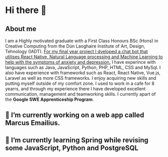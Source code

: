 # Hi there 👋

## About me 

I am a Highly motivated graduate with a First Class Honours BSc (Hons) in Creative Computing from the Dún Laoghaire Institute of Art, Design, Tehnology (IADT). [For my final year project I dveloped a chat bot that utilises React Native, Natural Language processing and Machine Learning to help with the symptoms of anxiety and depression.](https://www.google.com) I have experince with languages such as Java, JavaScript, Python, PHP, HTML, CSS and MySql. I also have experience with frameworkd such as React, React Native, Vue.js, Laravel as well as more CSS frameworks. I enjoy acquiring new skills and putting myself outside of my comfort zone. I used to work in a cafe for 8 yearrs, and through my experience there I have developed excellent communication, management and teamworking skills. I currently apart of the **Google SWE Apprenticeship Program**.

## 🔭 I’m currently working on a web app called Marcus Emailius.

## 🌱 I’m currently learning Spring while revising some JavaScript, Python and PostgreSQL
<!--
**CaolanOH/CaolanOH** is a ✨ _special_ ✨ repository because its `README.md` (this file) appears on your GitHub profile.

Here are some ideas to get you started:

- 🔭 I’m currently working on ...
- 🌱 I’m currently learning ...
- 👯 I’m looking to collaborate on ...
- 🤔 I’m looking for help with ...
- 💬 Ask me about ...
- 📫 How to reach me: ...
- 😄 Pronouns: ...
- ⚡ Fun fact: ...
-->
